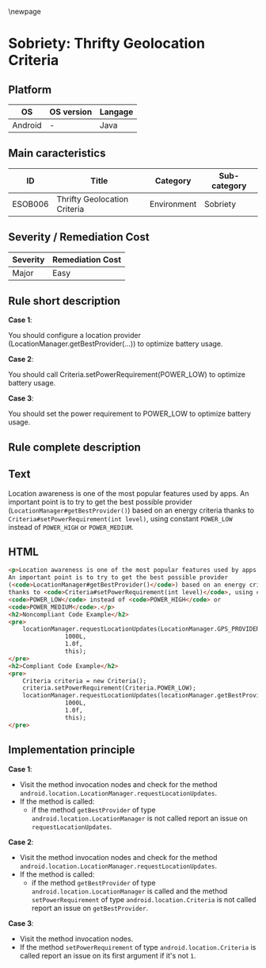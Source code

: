 \newpage

# Sobriety: Thrifty Geolocation Criteria

## Platform

|   OS          |  OS version |  Langage  |
|---------------|-------------|-----------|
| Android       |      -      |  Java     |

## Main caracteristics

|   ID     | Title                         | Category    | Sub-category   |
|----------|-------------------------------|-------------|----------------|
| ESOB006  | Thrifty Geolocation Criteria  | Environment | Sobriety       |

## Severity / Remediation Cost

|  Severity  | Remediation Cost  |
|------------|-------------------|
| Major      | Easy              |

## Rule short description

**Case 1**:

You should configure a location provider (LocationManager.getBestProvider(...)) to optimize battery usage.

**Case 2**:

You should call Criteria.setPowerRequirement(POWER_LOW) to optimize battery usage.

**Case 3**:

You should set the power requirement to POWER_LOW to optimize battery usage.

## Rule complete description

## Text

Location awareness is one of the most popular features used by apps. An important point is to try to get
the best possible provider (`LocationManager#getBestProvider()`) based on an energy criteria thanks
to `Criteria#setPowerRequirement(int level)`, using constant `POWER_LOW` instead of `POWER_HIGH` or `POWER_MEDIUM`.

## HTML

```html
<p>Location awareness is one of the most popular features used by apps.  
An important point is to try to get the best possible provider 
(<code>LocationManager#getBestProvider()</code>) based on an energy criteria 
thanks to <code>Criteria#setPowerRequirement(int level)</code>, using constant
<code>POWER_LOW</code> instead of <code>POWER_HIGH</code> or 
<code>POWER_MEDIUM</code>.</p>
<h2>Noncompliant Code Example</h2>
<pre>
    locationManager.requestLocationUpdates(LocationManager.GPS_PROVIDER,
                1000L,
                1.0f,
                this);
</pre>
<h2>Compliant Code Example</h2>
<pre>
    Criteria criteria = new Criteria();
    criteria.setPowerRequirement(Criteria.POWER_LOW);
    locationManager.requestLocationUpdates(locationManager.getBestProvider(criteria,true),
                1000L,
                1.0f,
                this);
</pre>
```

## Implementation principle

**Case 1**:

- Visit the method invocation nodes and check for the method `android.location.LocationManager.requestLocationUpdates`.  
- If the method is called:
  - if the method `getBestProvider` of type `android.location.LocationManager` is not called report an issue
    on `requestLocationUpdates`.

**Case 2**:

- Visit the method invocation nodes and check for the method `android.location.LocationManager.requestLocationUpdates`.  
- If the method is called:
  - if the method `getBestProvider` of type `android.location.LocationManager` is called and the method
    `setPowerRequirement` of type `android.location.Criteria` is not called report an issue on  `getBestProvider`.

**Case 3**:

- Visit the method invocation nodes.
- If the method `setPowerRequirement` of type `android.location.Criteria` is called report an issue on its first
  argument if it's not `1`.
